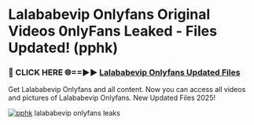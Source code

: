 # Lalababevip Onlyfans Original Videos 0nlyFans Leaked - Files Updated! (pphk)

<h3>🔴 CLICK HERE 🌐==►► <a href="https://tinyurl.com/x26r9saj" rel="nofollow">Lalababevip Onlyfans Updated Files</a></h3>

Get Lalababevip Onlyfans and all content. Now you can access all videos and pictures of Lalababevip Onlyfans. New Updated Files 2025!

[![pphk](https://i.imgur.com/LkgZPqh.gif)](https://tinyurl.com/x26r9saj)
lalababevip onlyfans leaks